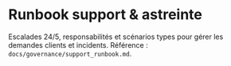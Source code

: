 # Runbook support & astreinte

Escalades 24/5, responsabilités et scénarios types pour gérer les demandes clients et incidents. Référence : `docs/governance/support_runbook.md`.

